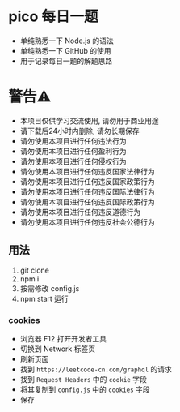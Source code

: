 # pico 每日一题

* 单纯熟悉一下 Node.js 的语法
* 单纯熟悉一下 GitHub 的使用
* 用于记录每日一题的解题思路

# 警告⚠️

* 本项目仅供学习交流使用, 请勿用于商业用途
* 请下载后24小时内删除, 请勿长期保存
* 请勿使用本项目进行任何违法行为
* 请勿使用本项目进行任何盈利行为
* 请勿使用本项目进行任何侵权行为
* 请勿使用本项目进行任何违反国家法律行为
* 请勿使用本项目进行任何违反国家政策行为
* 请勿使用本项目进行任何违反国际法律行为
* 请勿使用本项目进行任何违反国际政策行为
* 请勿使用本项目进行任何违反道德行为
* 请勿使用本项目进行任何违反社会公德行为

## 用法

1. git clone
2. npm i
3. 按需修改 config.js 
4. npm start 运行

### cookies

* 浏览器 F12 打开开发者工具
* 切换到 Network 标签页
* 刷新页面
* 找到 `https://leetcode-cn.com/graphql` 的请求
* 找到 `Request Headers` 中的 `cookie` 字段
* 将其复制到 `config.js` 中的 `cookies` 字段
* 保存
